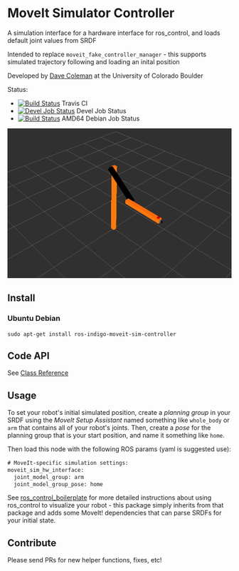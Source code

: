 # MoveIt Simulator Controller

A simulation interface for a hardware interface for ros_control, and loads default joint values from SRDF

Intended to replace ``moveit_fake_controller_manager`` - this supports simulated trajectory following and loading an inital position

Developed by [Dave Coleman](http://dav.ee/) at the University of Colorado Boulder

Status:

 * [![Build Status](https://travis-ci.org/davetcoleman/moveit_sim_controller.svg)](https://travis-ci.org/davetcoleman/moveit_sim_controller) Travis CI
 * [![Devel Job Status](http://jenkins.ros.org/buildStatus/icon?job=devel-indigo-moveit_sim_controller)](http://jenkins.ros.org/job/devel-indigo-moveit_sim_controller) Devel Job Status
 * [![Build Status](http://jenkins.ros.org/buildStatus/icon?job=ros-indigo-moveit-sim-controller_binarydeb_trusty_amd64)](http://jenkins.ros.org/job/ros-indigo-moveit-sim-controller_binarydeb_trusty_amd64/) AMD64 Debian Job Status

![](resources/screenshot.png)

## Install

### Ubuntu Debian

```
sudo apt-get install ros-indigo-moveit-sim-controller
```

## Code API

See [Class Reference](http://docs.ros.org/indigo/api/moveit_sim_controller/html/)

## Usage

To set your robot's initial simulated position, create a *planning group* in your SRDF using the *MoveIt Setup Assistant* named something like ``whole_body`` or ``arm`` that contains all of your robot's joints. Then, create a *pose* for the planning group that is your start position, and name it something like ``home``.

Then load this node with the following ROS params (yaml is suggested use):

    # MoveIt-specific simulation settings:
    moveit_sim_hw_interface:
      joint_model_group: arm
      joint_model_group_pose: home

See [ros_control_boilerplate](https://github.com/davetcoleman/ros_control_boilerplate) for more detailed instructions about using ros_control to visualize your robot - this package simply inherits from that package and adds some MoveIt! dependencies that can parse SRDFs for your initial state.

## Contribute

Please send PRs for new helper functions, fixes, etc!
